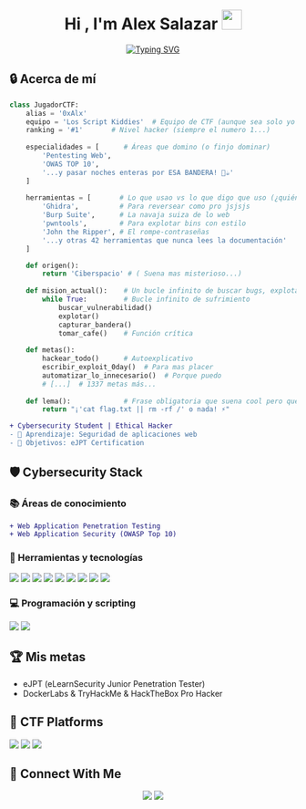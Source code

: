 <h1 align="center">Hi , I'm Alex Salazar <img src="https://media.giphy.com/media/hvRJCLFzcasrR4ia7z/giphy.gif" width="35"></h1>
<p align="center">
  <a href="https://git.io/typing-svg"><img src="https://readme-typing-svg.demolab.com?font=Fira+Code&weight=500&size=22&duration=4000&pause=1000&color=22F74B&center=true&width=600&lines=Cybersecurity+Student;Ethical+Hacker+%26+Pentester;CTF+Player" alt="Typing SVG" /></a>
</p>

## 🔒 Acerca de mí
```python
class JugadorCTF:
    alias = '0xAlx'
    equipo = 'Los Script Kiddies'  # Equipo de CTF (aunque sea solo yo vs el café)
    ranking = '#1'       # Nivel hacker (siempre el numero 1...)
    
    especialidades = [      # Áreas que domino (o finjo dominar) 
        'Pentesting Web',
        'OWAS TOP 10',
        '...y pasar noches enteras por ESA BANDERA! 🚩☕'
    ]
    
    herramientas = [       # Lo que usao vs lo que digo que uso (¿quién lee los manuales?).
        'Ghidra',          # Para reversear como pro jsjsjs
        'Burp Suite',      # La navaja suiza de lo web
        'pwntools',        # Para explotar bins con estilo
        'John the Ripper', # El rompe-contraseñas
        '...y otras 42 herramientas que nunca lees la documentación'
    ]

    def origen():
        return 'Ciberspacio' # ( Suena mas misterioso...)
    
    def mision_actual():    # Un bucle infinito de buscar bugs, explotarlos y tomar café (la parte importante).
        while True:         # Bucle infinito de sufrimiento
            buscar_vulnerabilidad()
            explotar()
            capturar_bandera()
            tomar_cafe()    # Función crítica
            
    def metas():
        hackear_todo()      # Autoexplicativo
        escribir_exploit_0day()  # Para mas placer
        automatizar_lo_innecesario()  # Porque puedo
        # [...]  # 1337 metas más...
        
    def lema():             # Frase obligatoria que suena cool pero que nadie entiende.
        return "¡'cat flag.txt || rm -rf /' o nada! ⚡"
```

```diff
+ Cybersecurity Student | Ethical Hacker
- 🌱 Aprendizaje: Seguridad de aplicaciones web
- 🥅 Objetivos: eJPT Certification
```


## 🛡️ Cybersecurity Stack

### 📚 Áreas de conocimiento
```diff
+ Web Application Penetration Testing
+ Web Application Security (OWASP Top 10)
```

### 🔧 Herramientas y tecnologías
<p align="left">
  <img src="https://img.shields.io/badge/Kali_Linux-557C94?style=for-the-badge&logo=kali-linux&logoColor=white" />
  <img src="https://img.shields.io/badge/OWASP%20Top%2010-000000?style=for-the-badge&logo=OWASP&logoColor=white" />
  <img src="https://img.shields.io/badge/Docker-2496ED?style=for-the-badge&logo=docker&logoColor=white" />
  <img src="https://img.shields.io/badge/Nmap-%230A0A0A.svg?style=for-the-badge&logo=Nmap&logoColor=white" />
  <img src="https://img.shields.io/badge/metasploit-%2312100E.svg?style=for-the-badge&logo=metasploit&logoColor=white" />
  <img src="https://img.shields.io/badge/Burp_Suite-FF6F00?style=for-the-badge&logo=burpsuite&logoColor=white" />
  <img src="https://img.shields.io/badge/Sqlmap-FF6C37?style=for-the-badge&logo=security&logoColor=white" />
  <img src="https://img.shields.io/badge/Hydra-FF6C37?style=for-the-badge&logo=security&logoColor=white" />
  <img src="https://img.shields.io/badge/John_The_Ripper-FF6C37?style=for-the-badge&logo=security&logoColor=white" />
</p>

### 💻 Programación y scripting
<p align="left">
  <img src="https://img.shields.io/badge/Python-3776AB?style=for-the-badge&logo=python&logoColor=white" />
  <img src="https://img.shields.io/badge/Bash-4EAA25?style=for-the-badge&logo=gnu-bash&logoColor=white" />
</p>

## 🏆 Mis metas
- eJPT (eLearnSecurity Junior Penetration Tester)
- DockerLabs & TryHackMe & HackTheBox Pro Hacker

## 🚀 CTF Platforms
<p align="center">

  <a href="https://dockerlabs.es/usuarios/[tu-usuario]"><img src="https://img.shields.io/badge/DockerLabs-2496ED?style=for-the-badge&logo=docker&logoColor=white" /></a>
  <a href="[Tu perfil TryHackMe]"><img src="https://img.shields.io/badge/TryHackMe-212C42?style=for-the-badge&logo=TryHackMe&logoColor=white" /></a>
  <a href="[Tu perfil HTB]"><img src="https://img.shields.io/badge/Hack_The_Box-111927?style=for-the-badge&logo=Hack-The-Box&logoColor=9FEF00" /></a>
  
</p>

## 🔗 Connect With Me
<p align="center">
  <a href="https://www.linkedin.com/in/alx-salazar"><img src="https://img.shields.io/badge/LinkedIn-0077B5?style=for-the-badge&logo=linkedin&logoColor=white" /></a>
  <a href="mailto:[friedichweymer@gmail.com]"><img src="https://img.shields.io/badge/Gmail-D14836?style=for-the-badge&logo=gmail&logoColor=white" /></a>
</p>

<!--
## 🧩 Recent CTF Writeups
 Aquí puedes listar tus últimos writeups 
- [Writeup 1](link)
- [Writeup 2](link)
- [Writeup 3](link)
-->
